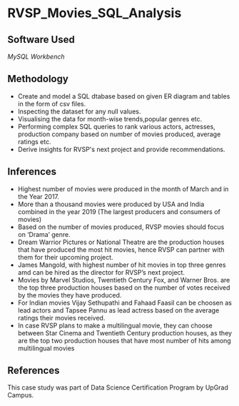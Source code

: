 # RVSP_Movies_SQL_Analysis
## Software Used
*MySQL Workbench*

## Methodology
- Create and model a SQL dtabase based on given ER diagram and tables in the form of csv files.
- Inspecting the dataset for any null values.
- Visualising the data for month-wise trends,popular genres etc.
- Performing complex SQL queries to rank various actors, actresses, production company based on number of movies produced, average ratings etc.
- Derive insights for RVSP's next project and provide recommendations.

## Inferences
- Highest number of movies were produced in the month of March and in the Year 2017.
- More than a thousand movies were produced by USA and India combined in the year 2019 (The largest producers and consumers of movies)
- Based on the number of movies produced, RVSP movies should focus on ‘Drama’ genre.
- Dream Warrior Pictures or National Theatre are the production houses that have produced the most hit movies, hence RVSP can partner with them for their upcoming project.
- James Mangold, with highest number of hit movies in top three genres amd can be hired as the director for RVSP’s next project.
- Movies by Marvel Studios, Twentieth Century Fox, and Warner Bros. are the top three production houses based on the number of votes received by the movies they have produced.
- For Indian movies Vijay Sethupathi and Fahaad Faasil can be choosen as lead actors and Tapsee Pannu as lead actress based on the average ratings their movies received.
- In case RVSP plans to make a multilingual movie, they can choose between Star Cinema and Twentieth Century production houses, as they are the top two production houses that have most number of hits among multilingual movies

## References
This case study was part of Data Science Certification Program by UpGrad Campus.
